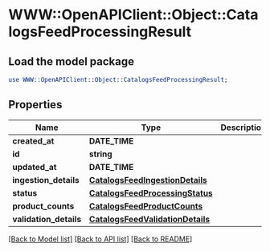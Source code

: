 # WWW::OpenAPIClient::Object::CatalogsFeedProcessingResult

## Load the model package
```perl
use WWW::OpenAPIClient::Object::CatalogsFeedProcessingResult;
```

## Properties
Name | Type | Description | Notes
------------ | ------------- | ------------- | -------------
**created_at** | **DATE_TIME** |  | 
**id** | **string** |  | 
**updated_at** | **DATE_TIME** |  | 
**ingestion_details** | [**CatalogsFeedIngestionDetails**](CatalogsFeedIngestionDetails.md) |  | 
**status** | [**CatalogsFeedProcessingStatus**](CatalogsFeedProcessingStatus.md) |  | 
**product_counts** | [**CatalogsFeedProductCounts**](CatalogsFeedProductCounts.md) |  | 
**validation_details** | [**CatalogsFeedValidationDetails**](CatalogsFeedValidationDetails.md) |  | 

[[Back to Model list]](../README.md#documentation-for-models) [[Back to API list]](../README.md#documentation-for-api-endpoints) [[Back to README]](../README.md)


